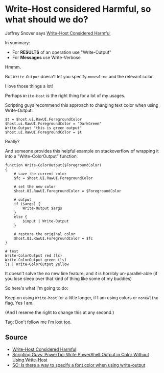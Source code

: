 ﻿# Write-Host considered Harmful, so what should we do?

Jeffrey Snover says [Write-Host Considered Harmful](http://www.jsnover.com/blog/2013/12/07/write-host-considered-harmful/)

In summary:

- For **RESULTS** of an operation use "Write-Output"
- For **Messages** use Write-Verbose

Hmmm.

But `Write-Output` doesn't let you specify `nonewline` and the relevant color.

I love those things a lot!

Perhaps `Write-Host` *is* the right thing for a lot of my usages.

Scripting guys recommend this approach to changing text color when using Write-Output:

    $t = $host.ui.RawUI.ForegroundColor
    $host.ui.RawUI.ForegroundColor = "DarkGreen"
    Write-Output "this is green output"
    $host.ui.RawUI.ForegroundColor = $t

Really?

And someone provides this helpful example on stackoverflow of wrapping it into a "Write-ColorOutput" function.

    function Write-ColorOutput($ForegroundColor)
    {
        # save the current color
        $fc = $host.UI.RawUI.ForegroundColor

        # set the new color
        $host.UI.RawUI.ForegroundColor = $ForegroundColor

        # output
        if ($args) {
            Write-Output $args
        }
        else {
            $input | Write-Output
        }

        # restore the original color
        $host.UI.RawUI.ForegroundColor = $fc
    }

    # test
    Write-ColorOutput red (ls)
    Write-ColorOutput green (ls)
    ls | Write-ColorOutput yellow

It doesn't solve the no new line feature, and it is horribly un-parallel-able (if you lose sleep over that kind of thing like some of my buddies)

So here's what I'm going to do:

Keep on using `Write-host` for a little longer, if I am using colors or `nonewline` flag. Yes I am.

(And I reserve the right to change this at any second.)

Tag: Don't follow me I'm lost too.

## Source

- [Write-Host Considered Harmful](http://www.jsnover.com/blog/2013/12/07/write-host-considered-harmful/)
- [Scripting Guys: PowerTip: Write PowerShell Output in Color Without Using Write-Host](https://blogs.technet.microsoft.com/heyscriptingguy/2012/10/11/powertip-write-powershell-output-in-color-without-using-write-host/)
- [SO: Is there a way to specify a font color when using write-output](http://stackoverflow.com/questions/4647756/is-there-a-way-to-specify-a-font-color-when-using-write-output)
